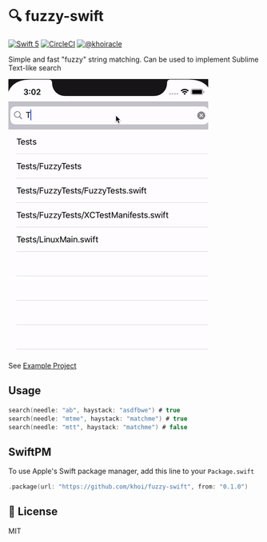 # 🔍 fuzzy-swift

[![Swift 5](https://img.shields.io/badge/swift-5-ED523F.svg?style=flat)](https://swift.org/download/)
[![CircleCI](https://circleci.com/gh/khoi/fuzzy-swift.svg?style=svg)](https://circleci.com/gh/khoi/fuzzy-swift)
[![@khoiracle](https://img.shields.io/badge/contact-@khoiracle-4bbee3.svg?style=flat)](https://twitter.com/khoiracle)

Simple and fast "fuzzy" string matching. Can be used to implement Sublime Text-like search

![Demo](https://github.com/khoi/fuzzy-swift-example/raw/master/demo.gif)

See [Example Project](https://github.com/khoi/fuzzy-swift-example)

## Usage

```swift
search(needle: "ab", haystack: "asdfbwe") # true
search(needle: "mtme", haystack: "matchme") # true
search(needle: "mtt", haystack: "matchme") # false
``` 

## SwiftPM

To use Apple's Swift package manager, add this line to your `Package.swift`

```swift
.package(url: "https://github.com/khoi/fuzzy-swift", from: "0.1.0")
```

## 📜 License
MIT
